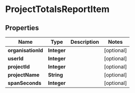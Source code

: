 

# ProjectTotalsReportItem

## Properties

Name | Type | Description | Notes
------------ | ------------- | ------------- | -------------
**organisationId** | **Integer** |  |  [optional]
**userId** | **Integer** |  |  [optional]
**projectId** | **Integer** |  |  [optional]
**projectName** | **String** |  |  [optional]
**spanSeconds** | **Integer** |  |  [optional]



